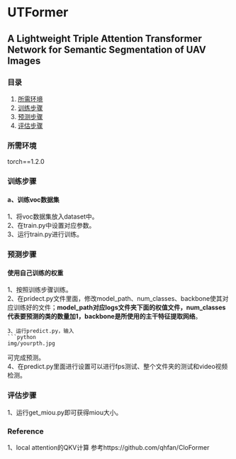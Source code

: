 # UTFormer
 A Lightweight Triple Attention Transformer Network for Semantic Segmentation of UAV Images
---

### 目录
1. [所需环境](#所需环境)
2. [训练步骤](#训练步骤)
3. [预测步骤](#预测步骤)
4. [评估步骤](#评估步骤)

### 所需环境
torch==1.2.0  

### 训练步骤
#### a、训练voc数据集
1、将voc数据集放入dataset中。  
2、在train.py中设置对应参数。  
3、运行train.py进行训练。   

### 预测步骤
#### 使用自己训练的权重
1、按照训练步骤训练。    
2、在pridect.py文件里面，修改model_path、num_classes、backbone使其对应训练好的文件；**model_path对应logs文件夹下面的权值文件，num_classes代表要预测的类的数量加1，backbone是所使用的主干特征提取网络**。    
```
3、运行predict.py，输入    
```python
img/yourpth.jpg
```
可完成预测。    
4、在predict.py里面进行设置可以进行fps测试、整个文件夹的测试和video视频检测。   

### 评估步骤 
1、运行get_miou.py即可获得miou大小。  

### Reference
1、local attention的QKV计算 参考https://github.com/qhfan/CloFormer
